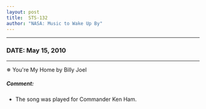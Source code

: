 ```yaml
---
layout: post
title:  STS-132
author: "NASA: Music to Wake Up By"
---
```


----
### DATE: May 15, 2010
----
✵ You're My Home by Billy Joel

##### Comment:
* The song was played for Commander Ken Ham.
